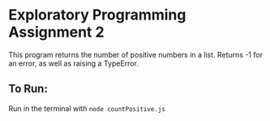 # Exploratory Programming Assignment 2

This program returns the number of positive numbers in a list. Returns -1 for an
error, as well as raising a TypeError.

## To Run:

Run in the terminal with `node countPositive.js`
